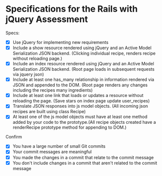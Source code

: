# Specifications for the Rails with jQuery Assessment

Specs:
- [x] Use jQuery for implementing new requirements
- [x] Include a show resource rendered using jQuery and an Active Model Serialization JSON backend. (Clicking individual recipe, renders recipe without reloading page.)
- [x] Include an index resource rendered using jQuery and an Active Model Serialization JSON backend. (Root page loads in subsequent requests via jquery json)
- [x] Include at least one has_many relationship in information rendered via JSON and appended to the DOM. (Root page renders any changes including the recipes many ingredients)
- [x] Include at least one link that loads or updates a resource without reloading the page. (Save stars on index page update user_recipes)
- [X] Translate JSON responses into js model objects. (All incoming json recipes are built using class Recipe)
- [X] At least one of the js model objects must have at least one method added by your code to the prototype.(All recipe objects created have a renderRecipe prototype method for appending to DOM.)

Confirm
- [X] You have a large number of small Git commits
- [X] Your commit messages are meaningful
- [X] You made the changes in a commit that relate to the commit message
- [X] You don't include changes in a commit that aren't related to the commit message
